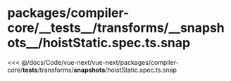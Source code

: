 # packages/compiler-core/\_\_tests\_\_/transforms/\_\_snapshots\_\_/hoistStatic.spec.ts.snap

<<< @/docs/Code/vue-next/vue-next/packages/compiler-core/__tests__/transforms/__snapshots__/hoistStatic.spec.ts.snap
